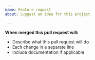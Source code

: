 ```yaml
---
name: Feature request
about: Suggest an idea for this project

---
```


**When merged this pull request will:**
- Describe what this pull request will do
- Each change in a separate line
- Include documentation if applicable
